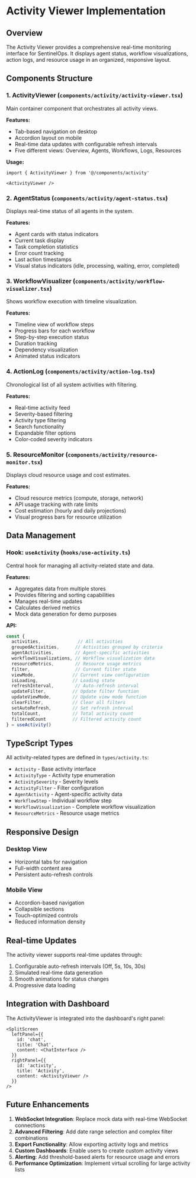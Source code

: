 # Activity Viewer Implementation

## Overview

The Activity Viewer provides a comprehensive real-time monitoring interface for SentinelOps. It displays agent status, workflow visualizations, action logs, and resource usage in an organized, responsive layout.

## Components Structure

### 1. **ActivityViewer** (`components/activity/activity-viewer.tsx`)
Main container component that orchestrates all activity views.

**Features:**
- Tab-based navigation on desktop
- Accordion layout on mobile
- Real-time data updates with configurable refresh intervals
- Five different views: Overview, Agents, Workflows, Logs, Resources

**Usage:**
```tsx
import { ActivityViewer } from '@/components/activity'

<ActivityViewer />
```

### 2. **AgentStatus** (`components/activity/agent-status.tsx`)
Displays real-time status of all agents in the system.

**Features:**
- Agent cards with status indicators
- Current task display
- Task completion statistics
- Error count tracking
- Last action timestamps
- Visual status indicators (idle, processing, waiting, error, completed)

### 3. **WorkflowVisualizer** (`components/activity/workflow-visualizer.tsx`)
Shows workflow execution with timeline visualization.

**Features:**
- Timeline view of workflow steps
- Progress bars for each workflow
- Step-by-step execution status
- Duration tracking
- Dependency visualization
- Animated status indicators

### 4. **ActionLog** (`components/activity/action-log.tsx`)
Chronological list of all system activities with filtering.

**Features:**
- Real-time activity feed
- Severity-based filtering
- Activity type filtering
- Search functionality
- Expandable filter options
- Color-coded severity indicators

### 5. **ResourceMonitor** (`components/activity/resource-monitor.tsx`)
Displays cloud resource usage and cost estimates.

**Features:**
- Cloud resource metrics (compute, storage, network)
- API usage tracking with rate limits
- Cost estimation (hourly and daily projections)
- Visual progress bars for resource utilization

## Data Management

### Hook: `useActivity` (`hooks/use-activity.ts`)
Central hook for managing all activity-related state and data.

**Features:**
- Aggregates data from multiple stores
- Provides filtering and sorting capabilities
- Manages real-time updates
- Calculates derived metrics
- Mock data generation for demo purposes

**API:**
```typescript
const {
  activities,              // All activities
  groupedActivities,      // Activities grouped by criteria
  agentActivities,        // Agent-specific activities
  workflowVisualizations, // Workflow visualization data
  resourceMetrics,        // Resource usage metrics
  filter,                 // Current filter state
  viewMode,              // Current view configuration
  isLoading,             // Loading state
  refreshInterval,        // Auto-refresh interval
  updateFilter,          // Update filter function
  updateViewMode,        // Update view mode function
  clearFilter,           // Clear all filters
  setAutoRefresh,        // Set refresh interval
  totalCount,            // Total activity count
  filteredCount          // Filtered activity count
} = useActivity()
```

## TypeScript Types

All activity-related types are defined in `types/activity.ts`:

- `Activity` - Base activity interface
- `ActivityType` - Activity type enumeration
- `ActivitySeverity` - Severity levels
- `ActivityFilter` - Filter configuration
- `AgentActivity` - Agent-specific activity data
- `WorkflowStep` - Individual workflow step
- `WorkflowVisualization` - Complete workflow visualization
- `ResourceMetrics` - Resource usage metrics

## Responsive Design

### Desktop View
- Horizontal tabs for navigation
- Full-width content area
- Persistent auto-refresh controls

### Mobile View
- Accordion-based navigation
- Collapsible sections
- Touch-optimized controls
- Reduced information density

## Real-time Updates

The activity viewer supports real-time updates through:
1. Configurable auto-refresh intervals (Off, 5s, 10s, 30s)
2. Simulated real-time data generation
3. Smooth animations for status changes
4. Progressive data loading

## Integration with Dashboard

The ActivityViewer is integrated into the dashboard's right panel:

```tsx
<SplitScreen
  leftPanel={{
    id: 'chat',
    title: 'Chat',
    content: <ChatInterface />
  }}
  rightPanel={{
    id: 'activity',
    title: 'Activity',
    content: <ActivityViewer />
  }}
/>
```

## Future Enhancements

1. **WebSocket Integration**: Replace mock data with real-time WebSocket connections
2. **Advanced Filtering**: Add date range selection and complex filter combinations
3. **Export Functionality**: Allow exporting activity logs and metrics
4. **Custom Dashboards**: Enable users to create custom activity views
5. **Alerting**: Add threshold-based alerts for resource usage and errors
6. **Performance Optimization**: Implement virtual scrolling for large activity lists